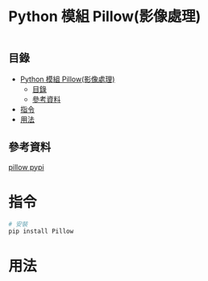 # Python 模組 Pillow(影像處理)

```
```

## 目錄

- [Python 模組 Pillow(影像處理)](#python-模組-pillow影像處理)
	- [目錄](#目錄)
	- [參考資料](#參考資料)
- [指令](#指令)
- [用法](#用法)

## 參考資料

[pillow pypi](https://pypi.org/project/pillow/)

# 指令

```bash
# 安裝
pip install Pillow
```

# 用法

```Python
```

